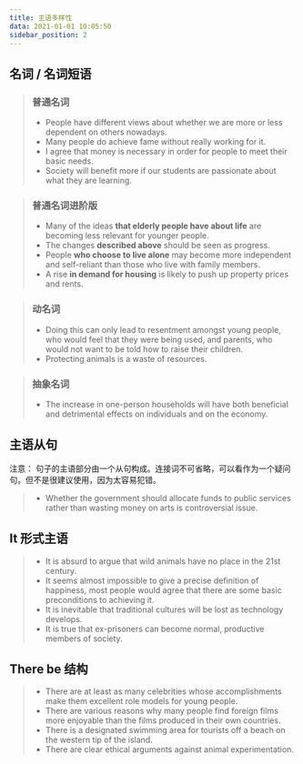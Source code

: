 ```yaml
---
title: 主语多样性
data: 2021-01-01 10:05:50
sidebar_position: 2
---
```

## 名词 / 名词短语

> ### 普通名词
> - People have different views about whether we are more or less dependent on others nowadays.
> - Many people do achieve fame without really working for it.
> - I agree that money is necessary in order for people to meet their basic needs.
> - Society will benefit more if our students are passionate about what they are learning.

> ### 普通名词进阶版
> - Many of the ideas __that elderly people have about life__ are becoming less relevant for younger people.
> - The changes __described above__ should be seen as progress.
> - People __who choose to live alone__ may become more independent and self-reliant than those who live with family members.
> - A rise __in demand for housing__ is likely to push up property prices and rents.

> ### 动名词
> - Doing this can only lead to resentment amongst young people, who would feel that they were being used, and parents, who would not want to be told how to raise their children.
> - Protecting animals is a waste of resources.

> ### 抽象名词
> - The increase in one-person households will have both beneficial and detrimental effects on individuals and on the economy.

## 主语从句

注意： 句子的主语部分由一个从句构成。连接词不可省略，可以看作为一个疑问句。但不是很建议使用，因为太容易犯错。 
> - Whether the government should allocate funds to public services rather than wasting money on arts is controversial issue.

## It 形式主语
> - It is absurd to argue that wild animals have no place in the 21st century.
> - It seems almost impossible to give a precise definition of happiness, most people would agree that there are some basic preconditions to achieving it.
> - It is inevitable that traditional cultures will be lost as technology develops.
> - It is true that ex-prisoners can become normal, productive members of society.

## There be 结构
> - There are at least as many celebrities whose accomplishments make them excellent role models for young people.
> - There are various reasons why many people find foreign films more enjoyable than the films produced in their own countries.
> - There is a designated swimming area for tourists off a beach on the western tip of the island.
> - There are clear ethical arguments against animal experimentation.
